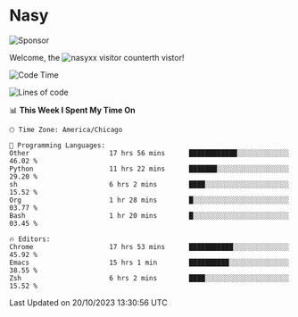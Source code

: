 # Nasy

<!--
<p align="center">
<img height="200" src="https://github-readme-stats.vercel.app/api?username=nasyxx&count_private=true&show_icons=true&theme=dracula&include_all_commits=true"/>
<img height="200" src="https://github-readme-stats.vercel.app/api/top-langs/?username=nasyxx&theme=dracula&hide=html,jupyter+notebook&count_private=true&show_icons=true"/>
</p>

  
----------------
-->

![Sponsor](https://img.shields.io/static/v1.svg?label=Sponsor&message=%E2%9D%A4&logo=GitHub&style=flat&color=pink)
 
Welcome, the ![nasyxx visitor counter](https://count.getloli.com/get/@nasyxx?theme=rule34)th vistor!
 
<!--START_SECTION:waka-->
![Code Time](http://img.shields.io/badge/Code%20Time-3%2C836%20hrs%2038%20mins-blue)

![Lines of code](https://img.shields.io/badge/From%20Hello%20World%20I%27ve%20Written-6.3%20million%20lines%20of%20code-blue)

📊 **This Week I Spent My Time On** 

```text
🕑︎ Time Zone: America/Chicago

💬 Programming Languages: 
Other                    17 hrs 56 mins      ████████████░░░░░░░░░░░░░   46.02 % 
Python                   11 hrs 22 mins      ███████░░░░░░░░░░░░░░░░░░   29.20 % 
sh                       6 hrs 2 mins        ████░░░░░░░░░░░░░░░░░░░░░   15.52 % 
Org                      1 hr 28 mins        █░░░░░░░░░░░░░░░░░░░░░░░░   03.77 % 
Bash                     1 hr 20 mins        █░░░░░░░░░░░░░░░░░░░░░░░░   03.45 % 

🔥 Editors: 
Chrome                   17 hrs 53 mins      ███████████░░░░░░░░░░░░░░   45.92 % 
Emacs                    15 hrs 1 min        ██████████░░░░░░░░░░░░░░░   38.55 % 
Zsh                      6 hrs 2 mins        ████░░░░░░░░░░░░░░░░░░░░░   15.52 % 
```


 Last Updated on 20/10/2023 13:30:56 UTC
<!--END_SECTION:waka-->

<!-- ![visitors](https://visitor-badge.laobi.icu/badge?page_id=nasyxx.nasyxx) -->
